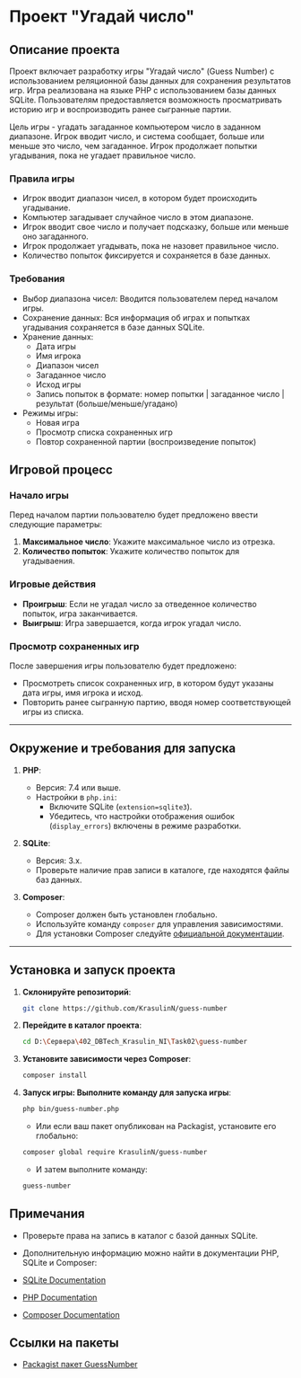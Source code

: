 # Проект "Угадай число"

## Описание проекта

Проект включает разработку игры "Угадай число" (Guess Number) с использованием реляционной базы данных для сохранения результатов игр. Игра реализована на языке PHP с использованием базы данных SQLite. Пользователям предоставляется возможность просматривать историю игр и воспроизводить ранее сыгранные партии.

Цель игры - угадать загаданное компьютером число в заданном диапазоне. Игрок вводит число, и система сообщает, больше или меньше это число, чем загаданное. Игрок продолжает попытки угадывания, пока не угадает правильное число.

### Правила игры

- Игрок вводит диапазон чисел, в котором будет происходить угадывание.
- Компьютер загадывает случайное число в этом диапазоне.
- Игрок вводит свое число и получает подсказку, больше или меньше оно загаданного.
- Игрок продолжает угадывать, пока не назовет правильное число.
- Количество попыток фиксируется и сохраняется в базе данных.

### Требования

- Выбор диапазона чисел: Вводится пользователем перед началом игры.
- Сохранение данных: Вся информация об играх и попытках угадывания сохраняется в базе данных SQLite.
- Хранение данных:
  - Дата игры
  - Имя игрока
  - Диапазон чисел
  - Загаданное число
  - Исход игры
  - Запись попыток в формате: номер попытки | загаданное число | результат (больше/меньше/угадано)
- Режимы игры:
  - Новая игра
  - Просмотр списка сохраненных игр
  - Повтор сохраненной партии (воспроизведение попыток)

## Игровой процесс

### Начало игры

Перед началом партии пользователю будет предложено ввести следующие параметры:

1. **Максимальное число**: Укажите максимальное число из отрезка.
2. **Количество попыток**: Укажите количество попыток для угадываения.

### Игровые действия

- **Проигрыш**: Если не угадал число за отведенное количество попыток, игра заканчивается.
- **Выигрыш**: Игра завершается, когда игрок угадал число.

### Просмотр сохраненных игр

После завершения игры пользователю будет предложено:

- Просмотреть список сохраненных игр, в котором будут указаны дата игры, имя игрока и исход.
- Повторить ранее сыгранную партию, вводя номер соответствующей игры из списка.

---

## Окружение и требования для запуска

1. **PHP**:
   - Версия: 7.4 или выше.
   - Настройки в `php.ini`:
     - Включите SQLite (`extension=sqlite3`).
     - Убедитесь, что настройки отображения ошибок (`display_errors`) включены в режиме разработки.

2. **SQLite**:
   - Версия: 3.x.
   - Проверьте наличие прав записи в каталоге, где находятся файлы баз данных.

3. **Composer**:
   - Composer должен быть установлен глобально.
   - Используйте команду `composer` для управления зависимостями.
   - Для установки Composer следуйте [официальной документации](https://getcomposer.org/doc/00-intro.md).

---

## Установка и запуск проекта

1. **Склонируйте репозиторий**:
   ```bash
   git clone https://github.com/KrasulinN/guess-number
   ```

2. **Перейдите в каталог проекта**:
   ```bash
   cd D:\Сервера\402_DBTech_Krasulin_NI\Task02\guess-number
   ```

3. **Установите зависимости через Composer**:
   ```bash
   composer install
   ```

4. **Запуск игры: Выполните команду для запуска игры**:
   ```bash
   php bin/guess-number.php
   ```

   - Или если ваш пакет опубликован на Packagist, установите его глобально:

   ```bash
   composer global require KrasulinN/guess-number
   ```

   - И затем выполните команду:
   ```bash
   guess-number
   ```

## Примечания

- Проверьте права на запись в каталог с базой данных SQLite.

- Дополнительную информацию можно найти в документации PHP, SQLite и Composer:

- [SQLite Documentation](https://www.sqlite.org/docs.html)
- [PHP Documentation](https://www.php.net/docs.php)
- [Composer Documentation](https://getcomposer.org/doc/)

## Ссылки на пакеты
- [Packagist пакет GuessNumber](https://packagist.org/packages/markause/guess-number)
